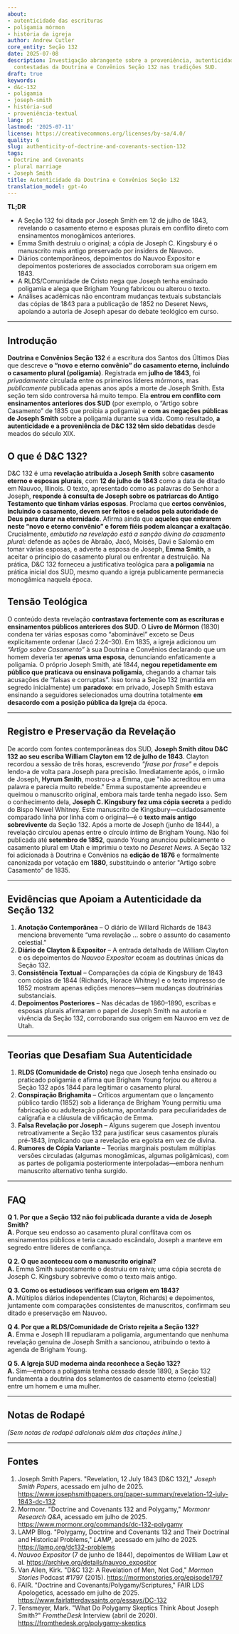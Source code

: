 ```yaml
---
about:
- autenticidade das escrituras
- poligamia mórmon
- história da igreja
author: Andrew Cutler
core_entity: Seção 132
date: 2025-07-08
description: Investigação abrangente sobre a proveniência, autenticidade e origens
  contestadas da Doutrina e Convênios Seção 132 nas tradições SUD.
draft: true
keywords:
- d&c-132
- poligamia
- joseph-smith
- história-sud
- proveniência-textual
lang: pt
lastmod: '2025-07-11'
license: https://creativecommons.org/licenses/by-sa/4.0/
quality: 6
slug: authenticity-of-doctrine-and-covenants-section-132
tags:
- Doctrine and Covenants
- plural marriage
- Joseph Smith
title: Autenticidade da Doutrina e Convênios Seção 132
translation_model: gpt-4o
---
```


**TL;DR** <!-- ≤ 100 words, 3–7 bullets -->

- A Seção 132 foi ditada por Joseph Smith em 12 de julho de 1843, revelando o casamento eterno e esposas plurais em conflito direto com ensinamentos monogâmicos anteriores.
- Emma Smith destruiu o original; a cópia de Joseph C. Kingsbury é o manuscrito mais antigo preservado por insiders de Nauvoo.
- Diários contemporâneos, depoimentos do Nauvoo Expositor e depoimentos posteriores de associados corroboram sua origem em 1843.
- A RLDS/Comunidade de Cristo nega que Joseph tenha ensinado poligamia e alega que Brigham Young fabricou ou alterou o texto.
- Análises acadêmicas não encontram mudanças textuais substanciais das cópias de 1843 para a publicação de 1852 no Deseret News, apoiando a autoria de Joseph apesar do debate teológico em curso.

---

## Introdução

**Doutrina e Convênios Seção 132** é a escritura dos Santos dos Últimos Dias que descreve **o “novo e eterno convênio” do casamento eterno, incluindo o casamento plural (poligamia)**. Registrada em **julho de 1843**, foi *privadamente* circulada entre os primeiros líderes mórmons, mas *publicamente* publicada apenas anos após a morte de Joseph Smith. Esta seção tem sido controversa há muito tempo. Ela **entrou em conflito com ensinamentos anteriores dos SUD** (por exemplo, o “Artigo sobre Casamento” de 1835 que proibia a poligamia) e **com as negações públicas de Joseph Smith** sobre a poligamia durante sua vida. Como resultado, **a autenticidade e a proveniência de D&C 132 têm sido debatidas** desde meados do século XIX.

## O que é D&C 132?

D&C 132 é uma **revelação atribuída a Joseph Smith** sobre **casamento eterno e esposas plurais**, com **12 de julho de 1843** como a data de ditado em Nauvoo, Illinois. O texto, apresentado como as palavras do Senhor a Joseph, **responde à consulta de Joseph sobre os patriarcas do Antigo Testamento que tinham várias esposas**. Proclama que **certos convênios, incluindo o casamento, devem ser feitos e selados pela autoridade de Deus para durar na eternidade**. Afirma ainda que **aqueles que entrarem neste “novo e eterno convênio” e forem fiéis podem alcançar a exaltação**. Crucialmente, *embutido na revelação está a sanção divina do casamento plural:* defende as ações de Abraão, Jacó, Moisés, Davi e Salomão em tomar várias esposas, e adverte a esposa de Joseph, **Emma Smith**, a aceitar o princípio do casamento plural ou enfrentar a destruição. Na prática, D&C 132 forneceu a justificativa teológica para **a poligamia** na prática inicial dos SUD, mesmo quando a igreja publicamente permanecia monogâmica naquela época.

## Tensão Teológica

O conteúdo desta revelação **contrastava fortemente com as escrituras e ensinamentos públicos anteriores dos SUD**. O **Livro de Mórmon** (1830) condena ter várias esposas como “abominável” exceto se Deus explicitamente ordenar (Jacó 2:24–30). Em 1835, a igreja adicionou um *“Artigo sobre Casamento”* à sua Doutrina e Convênios declarando que um homem deveria ter **apenas uma esposa**, denunciando enfaticamente a poligamia. O próprio Joseph Smith, até 1844, **negou repetidamente em público que praticava ou ensinava poligamia**, chegando a chamar tais acusações de “falsas e corruptas”. Isso torna a Seção 132 (mantida em segredo inicialmente) um **paradoxo**: em privado, Joseph Smith estava ensinando a seguidores selecionados uma doutrina totalmente **em desacordo com a posição pública da Igreja** da época.

---

## Registro e Preservação da Revelação

De acordo com fontes contemporâneas dos SUD, **Joseph Smith ditou D&C 132 ao seu escriba William Clayton em 12 de julho de 1843**. Clayton recordou a sessão de três horas, escrevendo *"frase por frase"* e depois lendo-a de volta para Joseph para precisão. Imediatamente após, o irmão de Joseph, **Hyrum Smith**, mostrou-a a Emma, que "não acreditou em uma palavra e parecia muito rebelde." Emma supostamente apreendeu e queimou o manuscrito original, embora mais tarde tenha negado isso. Sem o conhecimento dela, **Joseph C. Kingsbury fez uma cópia secreta** a pedido do Bispo Newel Whitney. Este manuscrito de Kingsbury—cuidadosamente comparado linha por linha com o original—é o **texto mais antigo sobrevivente** da Seção 132. Após a morte de Joseph (junho de 1844), a revelação circulou apenas entre o círculo íntimo de Brigham Young. Não foi publicada até **setembro de 1852**, quando Young anunciou publicamente o casamento plural em Utah e imprimiu o texto no *Deseret News*. A Seção 132 foi adicionada à Doutrina e Convênios na **edição de 1876** e formalmente canonizada por votação em **1880**, substituindo o anterior "Artigo sobre Casamento" de 1835.

---

## Evidências que Apoiam a Autenticidade da Seção 132

1. **Anotação Contemporânea** – O diário de Willard Richards de 1843 menciona brevemente “uma revelação ... sobre o assunto do casamento celestial.”  
2. **Diário de Clayton & Expositor** – A entrada detalhada de William Clayton e os depoimentos do *Nauvoo Expositor* ecoam as doutrinas únicas da Seção 132.  
3. **Consistência Textual** – Comparações da cópia de Kingsbury de 1843 com cópias de 1844 (Richards, Horace Whitney) e o texto impresso de 1852 mostram apenas edições menores—sem mudanças doutrinárias substanciais.  
4. **Depoimentos Posteriores** – Nas décadas de 1860–1890, escribas e esposas plurais afirmaram o papel de Joseph Smith na autoria e vivência da Seção 132, corroborando sua origem em Nauvoo em vez de Utah.

---

## Teorias que Desafiam Sua Autenticidade

1. **RLDS (Comunidade de Cristo)** nega que Joseph tenha ensinado ou praticado poligamia e afirma que Brigham Young forjou ou alterou a Seção 132 após 1844 para legitimar o casamento plural. 
2. **Conspiração Brighamita** – Críticos argumentam que o lançamento público tardio (1852) sob a liderança de Brigham Young permitiu uma fabricação ou adulteração póstuma, apontando para peculiaridades de caligrafia e a cláusula de vilificação de Emma. 
3. **Falsa Revelação por Joseph** – Alguns sugerem que Joseph inventou retroativamente a Seção 132 para justificar seus casamentos plurais pré-1843, implicando que a revelação era egoísta em vez de divina. 
4. **Rumores de Cópia Variante** – Teorias marginais postulam múltiplas versões circuladas (algumas monogâmicas, algumas poligâmicas), com as partes de poligamia posteriormente interpoladas—embora nenhum manuscrito alternativo tenha surgido.

---

## FAQ

**Q 1. Por que a Seção 132 não foi publicada durante a vida de Joseph Smith?**  
**A.** Porque seu endosso ao casamento plural conflitava com os ensinamentos públicos e teria causado escândalo, Joseph a manteve em segredo entre líderes de confiança.  

**Q 2. O que aconteceu com o manuscrito original?**  
**A.** Emma Smith supostamente o destruiu em raiva; uma cópia secreta de Joseph C. Kingsbury sobrevive como o texto mais antigo.  

**Q 3. Como os estudiosos verificam sua origem em 1843?**  
**A.** Múltiplos diários independentes (Clayton, Richards) e depoimentos, juntamente com comparações consistentes de manuscritos, confirmam seu ditado e preservação em Nauvoo.  

**Q 4. Por que a RLDS/Comunidade de Cristo rejeita a Seção 132?**  
**A.** Emma e Joseph III repudiaram a poligamia, argumentando que nenhuma revelação genuína de Joseph Smith a sancionou, atribuindo o texto à agenda de Brigham Young.  

**Q 5. A Igreja SUD moderna ainda reconhece a Seção 132?**  
**A.** Sim—embora a poligamia tenha cessado desde 1890, a Seção 132 fundamenta a doutrina dos selamentos de casamento eterno (celestial) entre um homem e uma mulher.

---

## Notas de Rodapé

*(Sem notas de rodapé adicionais além das citações inline.)*

---

## Fontes

1. Joseph Smith Papers. "Revelation, 12 July 1843 [D&C 132]," *Joseph Smith Papers*, acessado em julho de 2025. <https://www.josephsmithpapers.org/paper-summary/revelation-12-july-1843-dc-132> 
2. Mormonr. "Doctrine and Covenants 132 and Polygamy," *Mormonr Research Q&A*, acessado em julho de 2025. <https://www.mormonr.org/commands/dc-132-polygamy> 
3. LAMP Blog. "Polygamy, Doctrine and Covenants 132 and Their Doctrinal and Historical Problems," *LAMP*, acessado em julho de 2025. <https://lamp.org/dc132-problems> 
4. *Nauvoo Expositor* (7 de junho de 1844), depoimentos de William Law et al. <https://archive.org/details/nauvoo_expositor> 
5. Van Allen, Kirk. "D&C 132: A Revelation of Men, Not God," *Mormon Stories* Podcast #1797 (2015). <https://mormonstories.org/episode1797> 
6. FAIR. "Doctrine and Covenants/Polygamy/Scriptures," FAIR LDS Apologetics, acessado em julho de 2025. <https://www.fairlatterdaysaints.org/essays/DC-132> 
7. Tensmeyer, Mark. "What Do Polygamy Skeptics Think About Joseph Smith?" *FromtheDesk* Interview (abril de 2020). <https://fromthedesk.org/polygamy-skeptics>